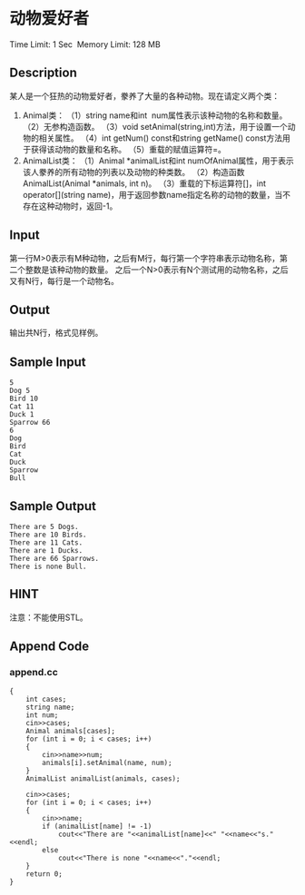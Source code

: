 # 动物爱好者
Time Limit: 1 Sec  Memory Limit: 128 MB


## Description
某人是一个狂热的动物爱好者，豢养了大量的各种动物。现在请定义两个类：
1. Animal类：
（1）string name和int  num属性表示该种动物的名称和数量。
（2）无参构造函数。
（3）void setAnimal(string,int)方法，用于设置一个动物的相关属性。
（4）int getNum() const和string getName() const方法用于获得该动物的数量和名称。
（5）重载的赋值运算符=。
2. AnimalList类：
（1）Animal *animalList和int numOfAnimal属性，用于表示该人豢养的所有动物的列表以及动物的种类数。
（2）构造函数AnimalList(Animal *animals, int n)。
（3）重载的下标运算符[]，int operator[](string name)，用于返回参数name指定名称的动物的数量，当不存在这种动物时，返回-1。


## Input
第一行M>0表示有M种动物，之后有M行，每行第一个字符串表示动物名称，第二个整数是该种动物的数量。
之后一个N>0表示有N个测试用的动物名称，之后又有N行，每行是一个动物名。


## Output
输出共N行，格式见样例。


## Sample Input
```
5
Dog 5
Bird 10
Cat 11
Duck 1
Sparrow 66
6
Dog
Bird
Cat
Duck
Sparrow
Bull

```
## Sample Output
```
There are 5 Dogs.
There are 10 Birds.
There are 11 Cats.
There are 1 Ducks.
There are 66 Sparrows.
There is none Bull.

```

## HINT
注意：不能使用STL。

## Append Code
### append.cc
```cppint main()
{
    int cases;
    string name;
    int num;
    cin>>cases;
    Animal animals[cases];
    for (int i = 0; i < cases; i++)
    {
        cin>>name>>num;
        animals[i].setAnimal(name, num);
    }
    AnimalList animalList(animals, cases);

    cin>>cases;
    for (int i = 0; i < cases; i++)
    {
        cin>>name;
        if (animalList[name] != -1)
            cout<<"There are "<<animalList[name]<<" "<<name<<"s."<<endl;
        else
            cout<<"There is none "<<name<<"."<<endl;
    }
    return 0;
}
```
